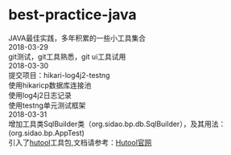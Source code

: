 # best-practice-java

JAVA最佳实践，多年积累的一些小工具集合<br>
2018-03-29<br>
git测试，git工具熟悉，git ui工具试用<br>
2018-03-30<br>
<span>提交项目：</span>hikari-log4j2-testng<br>
使用hikaricp数据库连接池<br>
使用log4j2日志记录<br>
使用testng单元测试框架<br>
2018-03-31<br>
增加工具类SqlBuilder类（org.sidao.bp.db.SqlBuilder），及其用法：(org.sidao.bp.AppTest)<br>
引入了<a href="https://gitee.com/loolly/hutool/" target="_blank">hutool</a>工具包,文档请参考：<a href="http://hutool.mydoc.io/" target="_blank">Hutool官网</a>
